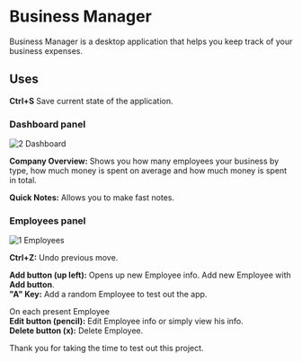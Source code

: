 # Business Manager 

Business Manager is a desktop application that helps you keep track of your business expenses.

## Uses

**Ctrl+S** Save current state of the application.


### Dashboard panel

![2 Dashboard](https://user-images.githubusercontent.com/115983223/196179833-9c0cc62d-307f-4efc-b0e2-c05f72ddcc94.png)

**Company Overview:** Shows you how many employees your business by type, how much money is spent on average and how much money is spent in total.

**Quick Notes:** Allows you to make fast notes.


### Employees panel

![1 Employees](https://user-images.githubusercontent.com/115983223/196179788-412b695d-946b-4db1-9248-c4996b38586f.png)

**Ctrl+Z:** Undo previous move.

**Add button (up left):** Opens up new Employee info. Add new Employee with **Add button**.<br/>
**"A" Key:** Add a random Employee to test out the app.<br/>

On each present Employee<br/>
**Edit button (pencil):** Edit Employee info or simply view his info.<br/>
**Delete button (x):** Delete Employee.<br/>


Thank you for taking the time to test out this project.

